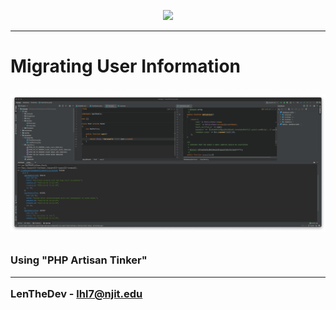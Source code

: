 <p align="center"><a href="https://laravel.com" target="_blank"><img src="https://raw.githubusercontent.com/laravel/art/master/logo-lockup/5%20SVG/2%20CMYK/1%20Full%20Color/laravel-logolockup-cmyk-red.svg" width="400"></a></p>

___

<h1> Migrating User Information 

![Screenshot](./assets/Database.png)

<h3> Using "PHP Artisan Tinker" 

___

LenTheDev - lhl7@njit.edu
